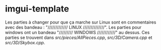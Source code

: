 # imgui-template

Les parties à changer pour que ça marche sur Linux sont en commentaires avec des bandeau : "///////////// LINUX //////////////".
Les parties pour windows ont un bandeau "///////// WINDOWS ////////////" au dessus.
Ces parties se trouvent dans *src/pieces/AllPieces.cpp*, *src/3D/Camera.cpp* et *src/3D/Skybox.cpp*.